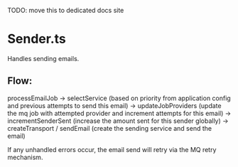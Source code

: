TODO: move this to dedicated docs site

# Sender.ts

Handles sending emails.

## Flow:

processEmailJob -> selectService (based on priority from application config and previous attempts to send this email) -> updateJobProviders (update the mq job with attempted provider and increment attempts for this email) -> incrementSenderSent (increase the amount sent for this sender globally) -> createTransport / sendEmail (create the sending service and send the email)

If any unhandled errors occur, the email send will retry via the MQ retry mechanism.
